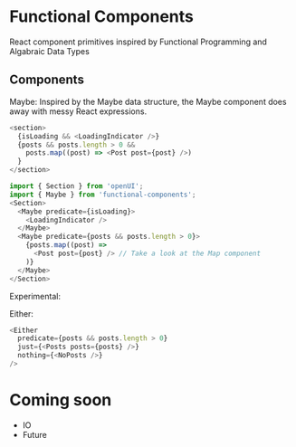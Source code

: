 # Functional Components
React component primitives inspired by Functional Programming and Algabraic Data Types

## Components
Maybe:
Inspired by the Maybe data structure, the Maybe component does away with messy React expressions.

```js
<section>
  {isLoading && <LoadingIndicator />}
  {posts && posts.length > 0 &&
    posts.map((post) => <Post post={post} />)
  }
</section>
```

```js
import { Section } from 'openUI';
import { Maybe } from 'functional-components';
<Section>
  <Maybe predicate={isLoading}>
    <LoadingIndicator />
  </Maybe>
  <Maybe predicate={posts && posts.length > 0}>
    {posts.map((post) =>
      <Post post={post} /> // Take a look at the Map component
    )}
  </Maybe>
</Section>
```

Experimental:

Either:

```js
<Either
  predicate={posts && posts.length > 0}
  just={<Posts posts={posts} />}
  nothing={<NoPosts />}
/>
```

# Coming soon
- IO
- Future
